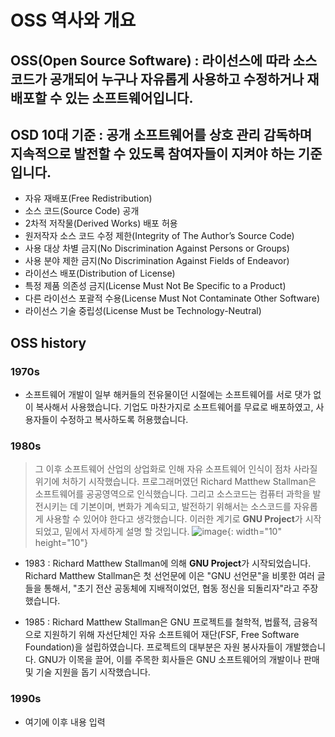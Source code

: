 <h1>OSS 역사와 개요</h1>

## OSS(Open Source Software) : 라이선스에 따라 소스 코드가 공개되어 누구나 자유롭게 사용하고 수정하거나 재배포할 수 있는 소프트웨어입니다.  

## OSD 10대 기준 : 공개 소프트웨어를 상호 관리 감독하며 지속적으로 발전할 수 있도록 참여자들이 지켜야 하는 기준입니다.
* 자유 재배포(Free Redistribution)
* 소스 코드(Source Code) 공개
* 2차적 저작물(Derived Works) 배포 허용
* 원저작자 소스 코드 수정 제한(Integrity of The Author’s Source Code)
* 사용 대상 차별 금지(No Discrimination Against Persons or Groups)
* 사용 분야 제한 금지(No Discrimination Against Fields of Endeavor)
* 라이선스 배포(Distribution of License)
* 특정 제품 의존성 금지(License Must Not Be Specific to a Product)
* 다른 라이선스 포괄적 수용(License Must Not Contaminate Other Software)
* 라이선스 기술 중립성(License Must be Technology-Neutral)

## OSS history

### 1970s

* 소프트웨어 개발이 일부 해커들의 전유물이던 시절에는 소프트웨어를 서로 댓가 없이 복사해서 사용했습니다. 기업도 마찬가지로 소프트웨어를 무료로 배포하였고, 사용자들이 수정하고 복사하도록 허용했습니다.

### 1980s

> 그 이후 소프트웨어 산업의 상업화로 인해 자유 소프트웨어 인식이 점차 사라질 위기에 처하기 시작했습니다. 프로그래머였던 Richard Matthew Stallman은 소프트웨어를 공공영역으로 인식했습니다. 그리고 소스코드는 컴퓨터 과학을 발전시키는 데 기본이며, 변화가 계속되고, 발전하기 위해서는 소스코드를 자유롭게 사용할 수 있어야 한다고 생각했습니다. 이러한 계기로 **GNU Project**가 시작되었고, 밑에서 자세하게 설명 할 것입니다.
![image](https://user-images.githubusercontent.com/65354879/193526751-90d71631-bc3a-47b3-a666-ea9beeb00e67.png){: width="10" height="10"}


* 1983 : Richard Matthew Stallman에 의해 **GNU Project**가 시작되었습니다. Richard Matthew Stallman은 첫 선언문에 이은 "GNU 선언문"을 비롯한 여러 글들을 통해서, "초기 전산 공동체에 지배적이었던, 협동 정신을 되돌리자"라고 주장했습니다.

* 1985 : Richard Matthew Stallman은 GNU 프로젝트를 철학적, 법률적, 금융적으로 지원하기 위해 자선단체인 자유 소프트웨어 재단(FSF, Free Software Foundation)을 설립하였습니다. 프로젝트의 대부분은 자원 봉사자들이 개발했습니다. GNU가 이목을 끌어, 이를 주목한 회사들은 GNU 소프트웨어의 개발이나 판매 및 기술 지원을 돕기 시작했습니다.

### 1990s

* 여기에 이후 내용 입력
